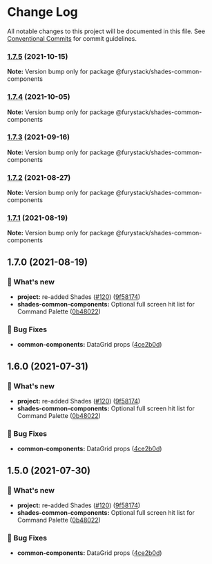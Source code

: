 # Change Log

All notable changes to this project will be documented in this file.
See [Conventional Commits](https://conventionalcommits.org) for commit guidelines.

### [1.7.5](https://github.com/furystack/furystack/compare/@furystack/shades-common-components@1.7.4...@furystack/shades-common-components@1.7.5) (2021-10-15)

**Note:** Version bump only for package @furystack/shades-common-components






### [1.7.4](https://github.com/furystack/furystack/compare/@furystack/shades-common-components@1.7.3...@furystack/shades-common-components@1.7.4) (2021-10-05)

**Note:** Version bump only for package @furystack/shades-common-components






### [1.7.3](https://github.com/furystack/furystack/compare/@furystack/shades-common-components@1.7.2...@furystack/shades-common-components@1.7.3) (2021-09-16)

**Note:** Version bump only for package @furystack/shades-common-components






### [1.7.2](https://github.com/furystack/furystack/compare/@furystack/shades-common-components@1.7.1...@furystack/shades-common-components@1.7.2) (2021-08-27)

**Note:** Version bump only for package @furystack/shades-common-components






### [1.7.1](https://github.com/furystack/furystack/compare/@furystack/shades-common-components@1.7.0...@furystack/shades-common-components@1.7.1) (2021-08-19)

**Note:** Version bump only for package @furystack/shades-common-components






## 1.7.0 (2021-08-19)


### 🚀 What's new

* **project:** re-added Shades ([#120](https://github.com/furystack/furystack/issues/120)) ([9f58174](https://github.com/furystack/furystack/commit/9f58174b3762fd4e4106f48215a72ec295cf2553))
* **shades-common-components:** Optional full screen hit list for Command Palette ([0b48022](https://github.com/furystack/furystack/commit/0b48022c14b2d343722f5274010e2e5bc7a18e12))


### 🐛 Bug Fixes

* **common-components:** DataGrid props ([4ce2b0d](https://github.com/furystack/furystack/commit/4ce2b0d15f3e37387ec955aadc51164ca85b7535))




## 1.6.0 (2021-07-31)


### 🚀 What's new

* **project:** re-added Shades ([#120](https://github.com/furystack/furystack/issues/120)) ([9f58174](https://github.com/furystack/furystack/commit/9f58174b3762fd4e4106f48215a72ec295cf2553))
* **shades-common-components:** Optional full screen hit list for Command Palette ([0b48022](https://github.com/furystack/furystack/commit/0b48022c14b2d343722f5274010e2e5bc7a18e12))


### 🐛 Bug Fixes

* **common-components:** DataGrid props ([4ce2b0d](https://github.com/furystack/furystack/commit/4ce2b0d15f3e37387ec955aadc51164ca85b7535))




## 1.5.0 (2021-07-30)


### 🚀 What's new

* **project:** re-added Shades ([#120](https://github.com/furystack/furystack/issues/120)) ([9f58174](https://github.com/furystack/furystack/commit/9f58174b3762fd4e4106f48215a72ec295cf2553))
* **shades-common-components:** Optional full screen hit list for Command Palette ([0b48022](https://github.com/furystack/furystack/commit/0b48022c14b2d343722f5274010e2e5bc7a18e12))


### 🐛 Bug Fixes

* **common-components:** DataGrid props ([4ce2b0d](https://github.com/furystack/furystack/commit/4ce2b0d15f3e37387ec955aadc51164ca85b7535))
